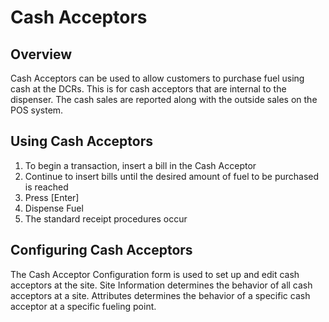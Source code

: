 # Cash Acceptors

## Overview

Cash Acceptors can be used to allow customers to purchase fuel using cash at the DCRs. This is for cash acceptors that are internal to the dispenser. The cash sales are reported along with the outside sales on the POS system.

## Using Cash Acceptors

1. To begin a transaction, insert a bill in the Cash Acceptor
2. Continue to insert bills until the desired amount of fuel to be purchased is reached
3. Press \[Enter]
4. Dispense Fuel
5. The standard receipt procedures occur

## Configuring Cash Acceptors

The Cash Acceptor Configuration form is used to set up and edit cash acceptors at the site. Site Information determines the behavior of all cash acceptors at a site. Attributes determines the behavior of a specific cash acceptor at a specific fueling point.
